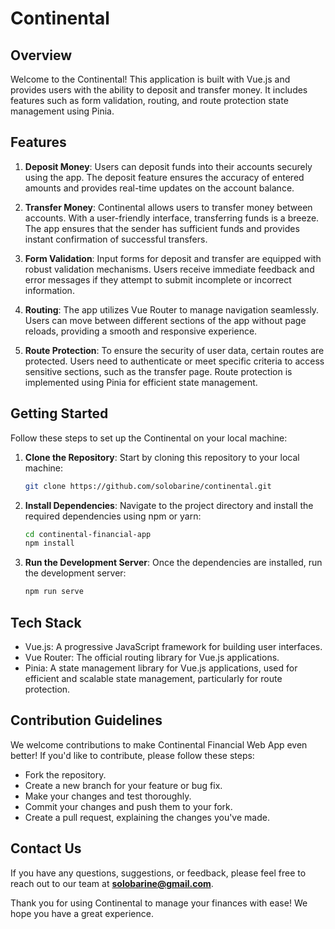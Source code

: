 # Continental

## Overview

Welcome to the Continental! This application is built with Vue.js and provides users with the ability to deposit and transfer money. It includes features such as form validation, routing, and route protection state management using Pinia.

## Features

1. **Deposit Money**: Users can deposit funds into their accounts securely using the app. The deposit feature ensures the accuracy of entered amounts and provides real-time updates on the account balance.

2. **Transfer Money**: Continental allows users to transfer money between accounts. With a user-friendly interface, transferring funds is a breeze. The app ensures that the sender has sufficient funds and provides instant confirmation of successful transfers.

3. **Form Validation**: Input forms for deposit and transfer are equipped with robust validation mechanisms. Users receive immediate feedback and error messages if they attempt to submit incomplete or incorrect information.

4. **Routing**: The app utilizes Vue Router to manage navigation seamlessly. Users can move between different sections of the app without page reloads, providing a smooth and responsive experience.

5. **Route Protection**: To ensure the security of user data, certain routes are protected. Users need to authenticate or meet specific criteria to access sensitive sections, such as the transfer page. Route protection is implemented using Pinia for efficient state management.

## Getting Started

Follow these steps to set up the Continental on your local machine:

1. **Clone the Repository**: Start by cloning this repository to your local machine:

   ```bash
   git clone https://github.com/solobarine/continental.git
   ```

2. **Install Dependencies**: Navigate to the project directory and install the required dependencies using npm or yarn:

   ```bash
   cd continental-financial-app
   npm install
   ```

3. **Run the Development Server**: Once the dependencies are installed, run the development server:

   ```bash
   npm run serve
   ```

## Tech Stack

- Vue.js: A progressive JavaScript framework for building user interfaces.
- Vue Router: The official routing library for Vue.js applications.
- Pinia: A state management library for Vue.js applications, used for efficient and scalable state management, particularly for route protection.

## Contribution Guidelines

We welcome contributions to make Continental Financial Web App even better! If you'd like to contribute, please follow these steps:

- Fork the repository.
- Create a new branch for your feature or bug fix.
- Make your changes and test thoroughly.
- Commit your changes and push them to your fork.
- Create a pull request, explaining the changes you've made.

## Contact Us

If you have any questions, suggestions, or feedback, please feel free to reach out to our team at <b>solobarine@gmail.com</b>.

Thank you for using Continental to manage your finances with ease! We hope you have a great experience.
